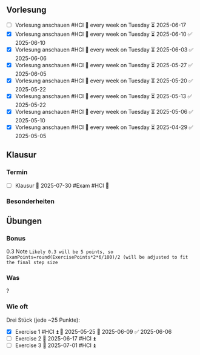 ## Vorlesung
- [ ] Vorlesung anschauen #HCI 🔁 every week on Tuesday ⏳ 2025-06-17
- [x] Vorlesung anschauen #HCI 🔁 every week on Tuesday ⏳ 2025-06-10 ✅ 2025-06-10
- [x] Vorlesung anschauen #HCI 🔁 every week on Tuesday ⏳ 2025-06-03 ✅ 2025-06-06
- [x] Vorlesung anschauen #HCI 🔁 every week on Tuesday ⏳ 2025-05-27 ✅ 2025-06-05
- [x] Vorlesung anschauen #HCI 🔁 every week on Tuesday ⏳ 2025-05-20 ✅ 2025-05-22
- [x] Vorlesung anschauen #HCI 🔁 every week on Tuesday ⏳ 2025-05-13 ✅ 2025-05-22
- [x] Vorlesung anschauen #HCI 🔁 every week on Tuesday ⏳ 2025-05-06 ✅ 2025-05-10
- [x] Vorlesung anschauen #HCI 🔁 every week on Tuesday ⏳ 2025-04-29 ✅ 2025-05-05
## Klausur
### Termin
- [ ] Klausur 🛫 2025-07-30 #Exam #HCI  🔺 

### Besonderheiten
## Übungen
### Bonus
0.3 Note
`Likely 0.3 will be 5 points, so ExamPoints=round(ExercisePoints*2*6/100)/2 (will be adjusted to fit the final step size`
### Was
?

### Wie oft
Drei Stück (jede ~25 Punkte):
- [x] Exercise 1 #HCI ⏫ 🛫 2025-05-25 📅 2025-06-09 ✅ 2025-06-06
- [ ] Exercise 2 🛫 2025-06-17 #HCI ⏫ 
- [ ] Exercise 3 🛫 2025-07-01 #HCI ⏫ 